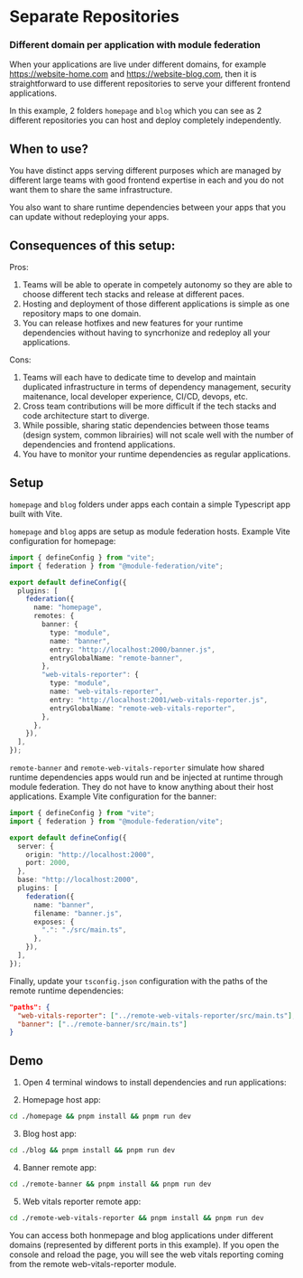# Separate Repositories

### Different domain per application with module federation

When your applications are live under different domains, for example https://website-home.com and https://website-blog.com, then it is straightforward to use different repositories to serve your different frontend applications.

In this example, 2 folders `homepage` and `blog` which you can see as 2 different repositories you can host and deploy completely independently.

## When to use?

You have distinct apps serving different purposes which are managed by different large teams with good frontend expertise in each and you do not want them to share the same infrastructure.

You also want to share runtime dependencies between your apps that you can update without redeploying your apps.

## Consequences of this setup:

Pros:

1. Teams will be able to operate in competely autonomy so they are able to choose different tech stacks and release at different paces.
1. Hosting and deployment of those different applications is simple as one repository maps to one domain.
1. You can release hotfixes and new features for your runtime dependencies without having to syncrhonize and redeploy all your applications.

Cons:

1. Teams will each have to dedicate time to develop and maintain duplicated infrastructure in terms of dependency management, security maitenance, local developer experience, CI/CD, devops, etc.
1. Cross team contributions will be more difficult if the tech stacks and code architecture start to diverge.
1. While possible, sharing static dependencies between those teams (design system, common librairies) will not scale well with the number of dependencies and frontend applications.
1. You have to monitor your runtime dependencies as regular applications.

## Setup

`homepage` and `blog` folders under apps each contain a simple Typescript app built with Vite.

`homepage` and `blog` apps are setup as module federation hosts. Example Vite configuration for homepage:

```typescript
import { defineConfig } from "vite";
import { federation } from "@module-federation/vite";

export default defineConfig({
  plugins: [
    federation({
      name: "homepage",
      remotes: {
        banner: {
          type: "module",
          name: "banner",
          entry: "http://localhost:2000/banner.js",
          entryGlobalName: "remote-banner",
        },
        "web-vitals-reporter": {
          type: "module",
          name: "web-vitals-reporter",
          entry: "http://localhost:2001/web-vitals-reporter.js",
          entryGlobalName: "remote-web-vitals-reporter",
        },
      },
    }),
  ],
});
```

`remote-banner` and `remote-web-vitals-reporter` simulate how shared runtime dependencies apps would run and be injected at runtime through module federation. They do not have to know anything about their host applications. Example Vite configuration for the banner:

```typescript
import { defineConfig } from "vite";
import { federation } from "@module-federation/vite";

export default defineConfig({
  server: {
    origin: "http://localhost:2000",
    port: 2000,
  },
  base: "http://localhost:2000",
  plugins: [
    federation({
      name: "banner",
      filename: "banner.js",
      exposes: {
        ".": "./src/main.ts",
      },
    }),
  ],
});
```

Finally, update your `tsconfig.json` configuration with the paths of the remote runtime dependencies:

```json
"paths": {
  "web-vitals-reporter": ["../remote-web-vitals-reporter/src/main.ts"],
  "banner": ["../remote-banner/src/main.ts"]
}
```

## Demo

1. Open 4 terminal windows to install dependencies and run applications:

2. Homepage host app:

```bash
cd ./homepage && pnpm install && pnpm run dev
```

3. Blog host app:

```bash
cd ./blog && pnpm install && pnpm run dev
```

4. Banner remote app:

```bash
cd ./remote-banner && pnpm install && pnpm run dev
```

5. Web vitals reporter remote app:

```bash
cd ./remote-web-vitals-reporter && pnpm install && pnpm run dev
```

You can access both honmepage and blog applications under different domains (represented by different ports in this example). If you open the console and reload the page, you will see the web vitals reporting coming from the remote web-vitals-reporter module.
